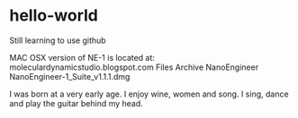 # hello-world
Still learning to use github


MAC OSX version of NE-1 is located at: 
moleculardynamicstudio.blogspot.com
Files
Archive
NanoEngineer
NanoEngineer-1_Suite_v1.1.1.dmg














I was born at a very early age.
I enjoy wine, women and song.
I sing, dance and play the guitar behind my head.
